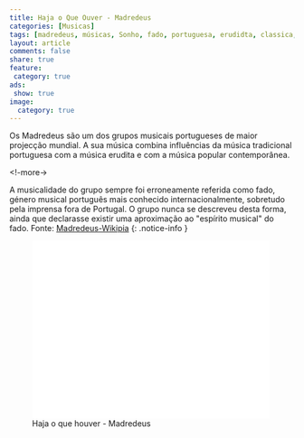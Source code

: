 ```yaml
---
title: Haja o Que Ouver - Madredeus
categories: [Musicas]
tags: [madredeus, músicas, Sonho, fado, portuguesa, erudidta, classica, violão]
layout: article
comments: false
share: true
feature:
 category: true
ads: 
 show: true
image:
  category: true
---
```

Os Madredeus são um dos grupos musicais portugueses de maior projecção mundial. A sua música combina influências da música tradicional portuguesa com a música erudita e com a música popular contemporânea.

<!-more->

A musicalidade do grupo sempre foi erroneamente referida como fado, género musical português mais conhecido internacionalmente, sobretudo pela imprensa fora de Portugal. O grupo nunca se descreveu desta forma, ainda que declarasse existir uma aproximação ao "espírito musical" do fado.
Fonte: [Madredeus-Wikipia](http://pt.wikipedia.org/wiki/Madredeus)
{: .notice-info }

<figure>
<iframe width="420" height="315" src="//www.youtube.com/embed/hhxti4nFTdc" frameborder="0" allowfullscreen></iframe>
<figcaption>Haja o que houver - Madredeus</figcaption>
</figure>
